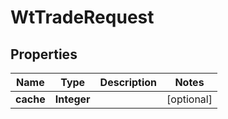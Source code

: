 

# WtTradeRequest


## Properties

Name | Type | Description | Notes
------------ | ------------- | ------------- | -------------
**cache** | **Integer** |  |  [optional]



